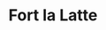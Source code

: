 ---
guid: "a1d296acc31f"
title: "Fort la Latte"
latlng: "48.668335, -2.284828"
videoId: "XPjX1I2MLTU" 
---